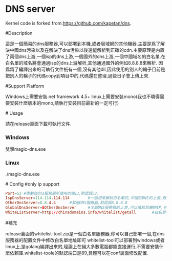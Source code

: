 # DNS server
Kernel code is forked from:https://github.com/kapetan/dns.


#Description

這是一個簡易的dns服務器,可以部署到本機,或者局域網的其他機器.主要是爲了解決中國dns污染以及在解決了dns污染以後還能解析到正確的cdn.主要原理是内置了兩個dns上游,一個isp的dns上游,一個國外的dns上游,一個中國域名的白名單.在白名單的域名將會通過isp的dns上游解析,其他通過國外的例如8.8.8.8來解析.
因爲爲了編譯出來的可執行文件衹有一個,沒有其他dll,因此使用的別人的輪子目前是把別人的輪子的代碼copy到項目中的,代碼還在整理,過些日子會上傳上來.



#Support Platform

Windows上需要安裝.net framework 4.5+
linux上需要安裝mono(我也不曉得需要安裝什麽版本的mono,請執行安裝目前最新的一定可行)



﻿# Usage

請在release裏面下載可執行文件.
### Windows
雙擊magic-dns.exe
### Linux
./magic-dns.exe



﻿# Config
#only ip support
```conf
Port=53	#啓動該dns服務器所使用的端口,默認爲53.
IspDnsServer=114.114.114.114		#一個用來解析白名單的,中國的DNS的上游,默認爲114.114.114.114,推薦使用ISP提供的
OtherDnsServer=8.8.4.4		#其他DNS服務器,默認爲8.8.8.8
GlobalDnsServer=$OtherDnsServer		#全局DNS服務器的上游,可以填寫具體的IP,也可以填寫上面的兩個上游的名字
WhiteListServer=http://chinadomains.info/whitelist/getall		#白名單地址
```



﻿#補充

release裏面的whitelist-tool.zip是一個白名單服務器,你可以自己部署一個,在dns服務器的配置文件中修改白名單地址即可
whitelist-tool可以部署到windows或者linux上,是golang編譯出來的,理論上在絕大多數電腦都能直接運行,不需要安裝什麽依賴庫.whitelist-toole的默認端口是89,具體可以在conf裏面修改配置.
